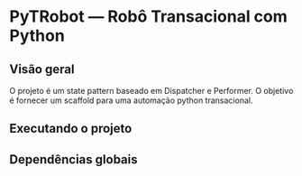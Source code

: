 #  PyTRobot — Robô Transacional com Python

## Visão geral

O projeto é um state pattern baseado em Dispatcher e Performer. O objetivo é fornecer um scaffold para uma automação python transacional.

## Executando o projeto




## Dependências globais



